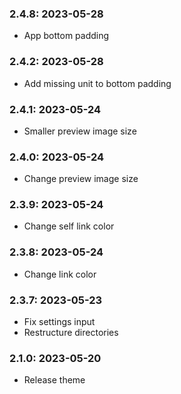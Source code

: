### 2.4.8: 2023-05-28

* App bottom padding

### 2.4.2: 2023-05-28

* Add missing unit to bottom padding

### 2.4.1: 2023-05-24

* Smaller preview image size

### 2.4.0: 2023-05-24

* Change preview image size

### 2.3.9: 2023-05-24

* Change self link color

### 2.3.8: 2023-05-24

* Change link color

### 2.3.7: 2023-05-23

* Fix settings input
* Restructure directories

### 2.1.0: 2023-05-20

* Release theme
